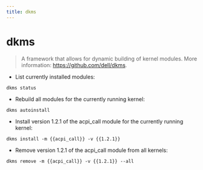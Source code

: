 ```yaml
---
title: dkms
---
```

# dkms

> A framework that allows for dynamic building of kernel modules.
> More information: <https://github.com/dell/dkms>.

- List currently installed modules:

`dkms status`

- Rebuild all modules for the currently running kernel:

`dkms autoinstall`

- Install version 1.2.1 of the acpi_call module for the currently running kernel:

`dkms install -m {{acpi_call}} -v {{1.2.1}}`

- Remove version 1.2.1 of the acpi_call module from all kernels:

`dkms remove -m {{acpi_call}} -v {{1.2.1}} --all`
